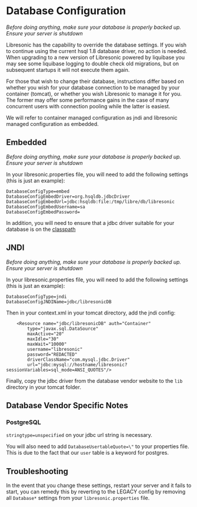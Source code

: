 # Database Configuration

*Before doing anything, make sure your database is properly backed up. Ensure your server is shutdown*

Libresonic has the capability to override the database settings. If you wish to
continue using the current hsql 1.8 database driver, no action is needed. When
upgrading to a new version of Libresonic powered by liquibase you may see some
liquibase logging to double check old migrations, but on subsequent startups it
will not execute them again.

For those that wish to change their database, instructions differ based on
whether you wish for your database connection to be managed by your container (tomcat),
or whether you wish Libresonic to manage it for you. The former may offer some performance 
gains in the case of many concurrent users with connection pooling while the latter is easiest.

We will refer to container managed configuration as jndi and libresonic managed configuration as embedded.

## Embedded
*Before doing anything, make sure your database is properly backed up. Ensure your server is shutdown*

In your libresonic.properties file, you will need to add the following settings (this is just an example):

```
DatabaseConfigType=embed
DatabaseConfigEmbedDriver=org.hsqldb.jdbcDriver
DatabaseConfigEmbedUrl=jdbc:hsqldb:file:/tmp/libre/db/libresonic
DatabaseConfigEmbedUsername=sa
DatabaseConfigEmbedPassword=
```

In addition, you will need to ensure that a jdbc driver suitable for your
database is on the
[classpath](https://docs.oracle.com/javase/8/docs/technotes/tools/windows/classpath.html)

## JNDI
*Before doing anything, make sure your database is properly backed up. Ensure your server is shutdown*

In your libresonic.properties file, you will need to add the following settings (this is just an example):

```
DatabaseConfigType=jndi
DatabaseConfigJNDIName=jdbc/libresonicDB
```

Then in your context.xml in your tomcat directory, add the jndi config:

```
    <Resource name="jdbc/libresonicDB" auth="Container"
        type="javax.sql.DataSource"
        maxActive="20"
        maxIdle="30"
        maxWait="10000"
        username="libresonic"
        password="REDACTED"
        driverClassName="com.mysql.jdbc.Driver"
        url="jdbc:mysql://hostname/libresonic?sessionVariables=sql_mode=ANSI_QUOTES"/>

```

Finally, copy the jdbc driver from the database vendor website to the `lib` directory in your tomcat folder.

## Database Vendor Specific Notes

### PostgreSQL

`stringtype=unspecified` on your jdbc url string is necessary.

You will also need to add `DatabaseUsertableQuote=\"` to your properties
file. This is due to the fact that our `user` table is a keyword for postgres.

## Troubleshooting

In the event that you change these settings, restart your server and it fails to start, you can remedy this by reverting
to the LEGACY config by removing all `Database*` settings from your `libresonic.properties` file.
